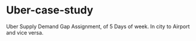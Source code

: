 # Uber-case-study
Uber Supply Demand Gap Assignment, of 5 Days of week. In city to Airport and vice versa.
